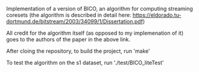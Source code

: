 Implementation of a version of BICO, an algorithm for computing streaming coresets (the algorithm is described in detail here: https://eldorado.tu-dortmund.de/bitstream/2003/34099/1/Dissertation.pdf)

All credit for the algorithm itself (as opposed to my implemenation of it) goes to the authors of the paper in the above link.

After cloing the repository, to build the project, run 'make'

To test the algorithm on the s1 dataset, run './test/BICO_liteTest'

